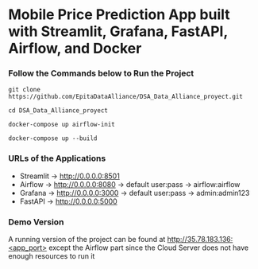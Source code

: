 # Mobile Price Prediction App built with Streamlit, Grafana, FastAPI, Airflow, and Docker


### Follow the Commands below to Run the Project

`git clone https://github.com/EpitaDataAlliance/DSA_Data_Alliance_proyect.git`

`cd DSA_Data_Alliance_proyect`

`docker-compose up airflow-init`

`docker-compose up --build`


### URLs of the Applications

- Streamlit -> http://0.0.0.0:8501
- Airflow   -> http://0.0.0.0:8080 -> default user:pass -> airflow:airflow
- Grafana   -> http://0.0.0.0:3000 -> default user:pass -> admin:admin123
- FastAPI   -> http://0.0.0.0:5000


### Demo Version 

A running version of the project can be found at http://35.78.183.136:<app_port> 
except the Airflow part since the Cloud Server does not have enough resources to run it
